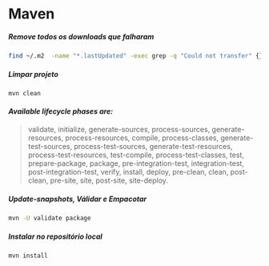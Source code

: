 # Maven

##### Remove todos os downloads que falharam
```bash
find ~/.m2  -name "*.lastUpdated" -exec grep -q "Could not transfer" {} \; -print -exec rm {} \;
```

##### Limpar projeto
```bash
mvn clean
```

#### *Available lifecycle phases are:*

> validate, initialize, generate-sources, process-sources, generate-resources, process-resources, compile, process-classes, generate-test-sources, process-test-sources, generate-test-resources, process-test-resources, test-compile, process-test-classes, test, prepare-package, package, pre-integration-test, integration-test, post-integration-test, verify, install, deploy, pre-clean, clean, post-clean, pre-site, site, post-site, site-deploy.

##### Update-snapshots, Válidar e Empacotar
```bash
mvn -U validate package
```

##### Instalar no repositório local
```bash
mvn install
```
